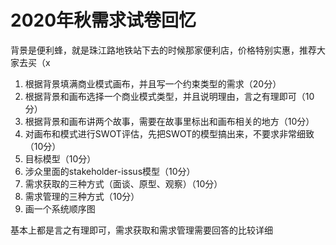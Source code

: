 # 2020年秋需求试卷回忆

背景是便利蜂，就是珠江路地铁站下去的时候那家便利店，价格特别实惠，推荐大家去买（x

1. 根据背景填满商业模式画布，并且写一个约束类型的需求（20分）
2. 根据背景和画布选择一个商业模式类型，并且说明理由，言之有理即可（10分）
3. 根据背景和画布讲两个故事，需要在故事里标出和画布相关的地方（10分）
4. 对画布和模式进行SWOT评估，先把SWOT的模型搞出来，不要求非常细致（10分）
5. 目标模型（10分）
6. 涉众里面的stakeholder-issus模型（10分）
7. 需求获取的三种方式（面谈、原型、观察）（10分）
8. 需求管理的三种方式（10分）
9. 画一个系统顺序图

基本上都是言之有理即可，需求获取和需求管理需要回答的比较详细